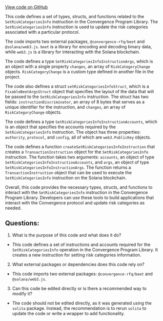 [View code on GitHub](https://github.com/convergence-rfq/convergence-program-library/risk-engine/js/generated/instructions/setRiskCategoriesInfo.ts)

This code defines a set of types, structs, and functions related to the `SetRiskCategoriesInfo` instruction in the Convergence Program Library. The `SetRiskCategoriesInfo` instruction is used to update the risk categories associated with a particular protocol. 

The code imports two external packages, `@convergence-rfq/beet` and `@solana/web3.js`. `beet` is a library for encoding and decoding binary data, while `web3.js` is a library for interacting with the Solana blockchain. 

The code defines a type `SetRiskCategoriesInfoInstructionArgs`, which is an object with a single property `changes`, an array of `RiskCategoryChange` objects. `RiskCategoryChange` is a custom type defined in another file in the project. 

The code also defines a struct `setRiskCategoriesInfoStruct`, which is a `FixableBeetArgsStruct` object that specifies the layout of the data that will be passed to the `SetRiskCategoriesInfo` instruction. The struct has two fields: `instructionDiscriminator`, an array of 8 bytes that serves as a unique identifier for the instruction, and `changes`, an array of `RiskCategoryChange` objects. 

The code defines a type `SetRiskCategoriesInfoInstructionAccounts`, which is an object that specifies the accounts required by the `SetRiskCategoriesInfo` instruction. The object has three properties: `authority`, `protocol`, and `config`, all of which are `web3.PublicKey` objects. 

The code defines a function `createSetRiskCategoriesInfoInstruction` that creates a `TransactionInstruction` object for the `SetRiskCategoriesInfo` instruction. The function takes two arguments: `accounts`, an object of type `SetRiskCategoriesInfoInstructionAccounts`, and `args`, an object of type `SetRiskCategoriesInfoInstructionArgs`. The function returns a `TransactionInstruction` object that can be used to execute the `SetRiskCategoriesInfo` instruction on the Solana blockchain. 

Overall, this code provides the necessary types, structs, and functions to interact with the `SetRiskCategoriesInfo` instruction in the Convergence Program Library. Developers can use these tools to build applications that interact with the Convergence protocol and update risk categories as needed.
## Questions: 
 1. What is the purpose of this code and what does it do?
- This code defines a set of instructions and accounts required for the `SetRiskCategoriesInfo` operation in the Convergence Program Library. It creates a new instruction for setting risk categories information.

2. What external packages or dependencies does this code rely on?
- This code imports two external packages: `@convergence-rfq/beet` and `@solana/web3.js`.

3. Can this code be edited directly or is there a recommended way to modify it?
- The code should not be edited directly, as it was generated using the `solita` package. Instead, the recommendation is to rerun `solita` to update the code or write a wrapper to add functionality.